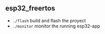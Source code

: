 ## esp32_freertos

* ```./flash``` build and flash the proyect
* ```./monitor``` monitor the running esp32-app